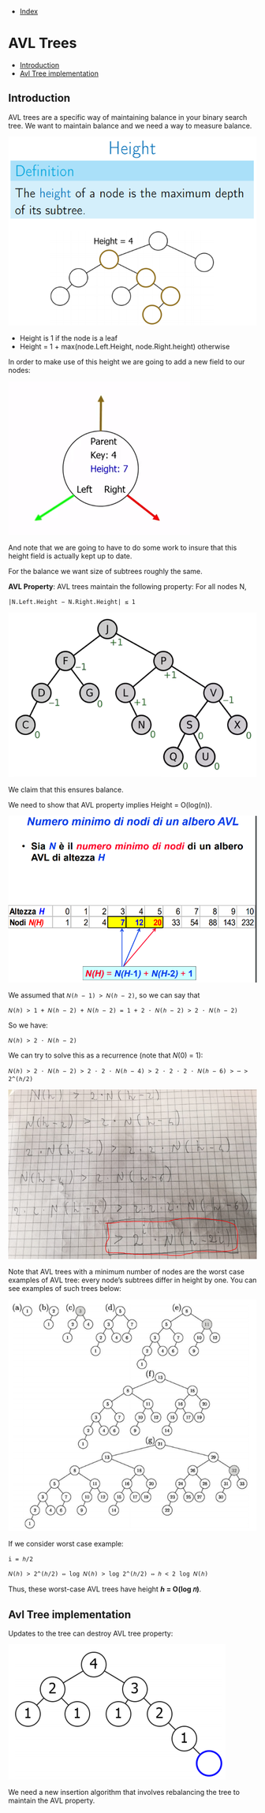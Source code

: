 * [Index](https://github.com/KiraDiShira/AlgorithmsAndDataStructures/blob/master/README.md#project-title)

# AVL Trees

* [Introduction](#introduction)
* [Avl Tree implementation](#avl-tree-implementation)

## Introduction

AVL trees are a specific way of maintaining balance in your binary search tree. We want to maintain balance and we need a way to measure balance.

<img src="https://github.com/KiraDiShira/AlgorithmsAndDataStructures/blob/master/RepoFiles/AVLTrees/Images/avl1.PNG" />

- Height is 1 if the node is a leaf
- Height = 1 + max(node.Left.Height, node.Right.height) otherwise

In order to make use of this height we are going to add a new field to our nodes:

<img src="https://github.com/KiraDiShira/AlgorithmsAndDataStructures/blob/master/RepoFiles/AVLTrees/Images/avl2.PNG" />

And note that we are going to have to do some work to insure that this height field is actually kept up to date. 

For the balance we want size of subtrees roughly the same.

**AVL Property**: AVL trees maintain the following property: For all nodes N,

```
|N.Left.Height − N.Right.Height| ≤ 1
```

<img src="https://github.com/KiraDiShira/AlgorithmsAndDataStructures/blob/master/RepoFiles/AVLTrees/Images/avl3.PNG" />

We claim that this ensures balance.



We need to show that AVL property implies Height = O(log(n)).

<img src="https://github.com/KiraDiShira/AlgorithmsAndDataStructures/blob/master/RepoFiles/AVLTrees/Images/avl4.PNG" />

We assumed that `𝑁(ℎ − 1) > 𝑁(ℎ − 2)`, so we can say that

```
𝑁(ℎ) > 1 + 𝑁(ℎ − 2) + 𝑁(ℎ − 2) = 1 + 2 ⋅ 𝑁(ℎ − 2) > 2 ⋅ 𝑁(ℎ − 2)
```

So we have:
```
𝑁(ℎ) > 2 ⋅ 𝑁(ℎ − 2)
```
We can try to solve this as a recurrence (note that 𝑁(0) = 1):

```
𝑁(ℎ) > 2 ⋅ 𝑁(ℎ − 2) > 2 ⋅ 2 ⋅ 𝑁(ℎ − 4) > 2 ⋅ 2 ⋅ 2 ⋅ 𝑁(ℎ − 6) > ⋯ > 2^(ℎ/2)
```

<img src="https://github.com/KiraDiShira/AlgorithmsAndDataStructures/blob/master/RepoFiles/AVLTrees/Images/avl5.PNG" />

Note that AVL trees with a minimum number of nodes are the worst case examples of AVL tree: every node’s subtrees differ in height by one. You can see examples of such trees below:

<img src="https://github.com/KiraDiShira/AlgorithmsAndDataStructures/blob/master/RepoFiles/AVLTrees/Images/avl6.PNG" />

If we consider worst case example:

```
i = ℎ/2
```

```
𝑁(ℎ) > 2^(ℎ/2) ⇔ log 𝑁(ℎ) > log 2^(ℎ/2) ⇔ ℎ < 2 log 𝑁(ℎ)
```

Thus, these worst-case AVL trees have height **ℎ = O(log 𝑛)**.

## Avl Tree implementation

Updates to the tree can destroy AVL tree property:

<img src="https://github.com/KiraDiShira/AlgorithmsAndDataStructures/blob/master/RepoFiles/AVLTrees/Images/avl7.png" />

We need a new insertion algorithm that involves rebalancing the tree to maintain the AVL property.

